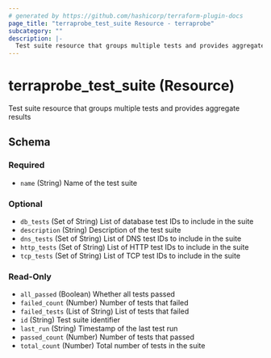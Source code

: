 ```yaml
---
# generated by https://github.com/hashicorp/terraform-plugin-docs
page_title: "terraprobe_test_suite Resource - terraprobe"
subcategory: ""
description: |-
  Test suite resource that groups multiple tests and provides aggregate results
---
```


# terraprobe_test_suite (Resource)

Test suite resource that groups multiple tests and provides aggregate results



<!-- schema generated by tfplugindocs -->
## Schema

### Required

- `name` (String) Name of the test suite

### Optional

- `db_tests` (Set of String) List of database test IDs to include in the suite
- `description` (String) Description of the test suite
- `dns_tests` (Set of String) List of DNS test IDs to include in the suite
- `http_tests` (Set of String) List of HTTP test IDs to include in the suite
- `tcp_tests` (Set of String) List of TCP test IDs to include in the suite

### Read-Only

- `all_passed` (Boolean) Whether all tests passed
- `failed_count` (Number) Number of tests that failed
- `failed_tests` (List of String) List of tests that failed
- `id` (String) Test suite identifier
- `last_run` (String) Timestamp of the last test run
- `passed_count` (Number) Number of tests that passed
- `total_count` (Number) Total number of tests in the suite
